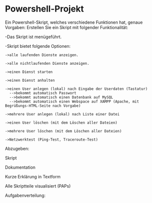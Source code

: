# Powershell-Projekt
Ein Powershell-Skript, welches verschiedene Funktionen hat, genaue Vorgaben:
Erstellen Sie ein Skript mit folgender Funktionalität:

  -Das Skript ist menügeführt.
  
  -Skript bietet folgende Optionen:
  
    ->alle laufenden Dienste anzeigen.
    
    ->alle nichtlaufenden Dienste anzeigen.
    
    ->einen Dienst starten
    
    ->einen Dienst anhalten
    
    ->einen User anlegen (lokal) nach Eingabe der Userdaten (Tastatur)
      -->bekommt automatisch Passwort
      -->bekommt automatisch einen Datenbank auf MySQL
      -->bekommt automatisch einen Webspace auf XAMPP (Apache, mit Begrüßungs-HTML-Seite nach Vorgabe)
      
    ->mehrere User anlegen (lokal) nach Liste einer Datei
    
    ->einen User löschen (mit dem Löschen aller Dateien)
    
    ->mehrere User löschen (mit dem Löschen aller Dateien)
    
    ->Netzwerktest (Ping-Test, Traceroute-Test)
    
Abzugeben:

Skript

Dokumentation

Kurze Erklärung in Textform

Alle Skriptteile visualisiert (PAPs)

Aufgabenverteilung:


